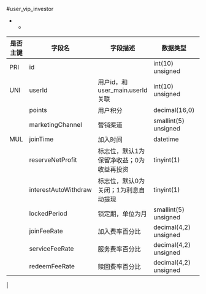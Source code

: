 #user_vip_investor
* -
 
|是否主键	|字段名	|字段描述	|数据类型	|可空	|缺省	|
| --------|-----|-----|-----|-----|-----|
|PRI|id||int(10) unsigned|NO||
|UNI|userId|用户id，和user_main.userId关联|int(10) unsigned|NO||
||points|用户积分|decimal(16,0)|NO|0|
||marketingChannel|营销渠道|smallint(5) unsigned|NO|0|
|MUL|joinTime|加入时间|datetime|NO||
||reserveNetProfit|标志位，默认1为保留净收益；0为收益再投资|tinyint(1)|NO|1|
||interestAutoWithdraw|标志位，默认0为关闭；1为利息自动提现|tinyint(1)|NO|0|
||lockedPeriod|锁定期，单位为月|smallint(5) unsigned|NO|12|
||joinFeeRate|加入费率百分比|decimal(4,2) unsigned|NO|0.00|
||serviceFeeRate|服务费率百分比|decimal(4,2) unsigned|NO|0.00|
||redeemFeeRate|赎回费率百分比|decimal(4,2) unsigned|NO|0.00|
|

